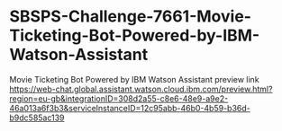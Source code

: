 # SBSPS-Challenge-7661-Movie-Ticketing-Bot-Powered-by-IBM-Watson-Assistant
Movie Ticketing Bot Powered by IBM Watson Assistant
preview link
https://web-chat.global.assistant.watson.cloud.ibm.com/preview.html?region=eu-gb&integrationID=308d2a55-c8e6-48e9-a9e2-46a013a6f3b3&serviceInstanceID=12c95abb-46b0-4b59-b36d-b9dc585ac139
